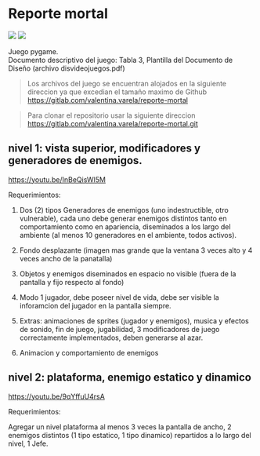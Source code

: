 # Reporte mortal
![](https://img.shields.io/badge/Code-Python-informational?style=flat&logo=python&logoColor=yellow&color=4b8bbe)
![](https://img.shields.io/badge/Lib-Pygame-informational?style=flat&logo=python&logoColor=yellow&color=4b8bbe)

Juego pygame.
<br>
Documento descriptivo del juego: 
Tabla 3, Plantilla del Documento de Diseño (archivo disvideojuegos.pdf) 

> Los archivos del juego se encuentran alojados en la siguiente direccion ya que excedian el tamaño maximo de Github
> https://gitlab.com/valentina.varela/reporte-mortal

> Para clonar el repositorio usar la siguiente direccion
> https://gitlab.com/valentina.varela/reporte-mortal.git

## nivel 1: vista superior, modificadores y generadores de enemigos.
https://youtu.be/InBeQisWl5M

Requerimientos:

1) Dos (2) tipos Generadores de enemigos (uno indestructible, otro vulnerable), cada uno debe generar enemigos distintos tanto en comportamiento como en apariencia, diseminados a los largo del ambiente (al menos 10 generadores en el ambiente, todos activos). 

2) Fondo desplazante (imagen mas grande que la ventana 3 veces alto y 4 veces ancho de la panatalla) 

3) Objetos y enemigos diseminados en espacio no visible (fuera de la pantalla y fijo respecto al fondo) 

4) Modo 1 jugador, debe poseer nivel de vida, debe ser visible la inforamcion del jugador  en la pantalla siempre. 

5) Extras: animaciones de sprites (jugador y enemigos), musica y efectos de sonido, fin de juego, jugabilidad, 3 modificadores de juego correctamente implementados, deben generarse al azar. 

6) Animacion y comportamiento de enemigos 


## nivel 2: plataforma, enemigo estatico y dinamico
https://youtu.be/9qYffuU4rsA

Requerimientos:

Agregar un nivel plataforma al menos 3 veces la pantalla de ancho, 2 enemigos distintos (1 tipo estatico, 1 tipo dinamico) repartidos a lo largo del nivel, 1 Jefe. 
